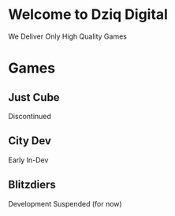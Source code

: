 # Welcome to Dziq Digital

We Deliver Only High Quality Games



# Games

## Just Cube
Discontinued

## City Dev
Early In-Dev

## Blitzdiers
Development Suspended (for now)



























